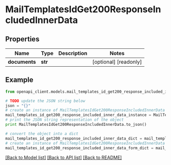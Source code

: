 # MailTemplatesIdGet200ResponseIncludedInnerData


## Properties
Name | Type | Description | Notes
------------ | ------------- | ------------- | -------------
**documents** | **str** |  | [optional] [readonly] 

## Example

```python
from openapi_client.models.mail_templates_id_get200_response_included_inner_data import MailTemplatesIdGet200ResponseIncludedInnerData

# TODO update the JSON string below
json = "{}"
# create an instance of MailTemplatesIdGet200ResponseIncludedInnerData from a JSON string
mail_templates_id_get200_response_included_inner_data_instance = MailTemplatesIdGet200ResponseIncludedInnerData.from_json(json)
# print the JSON string representation of the object
print MailTemplatesIdGet200ResponseIncludedInnerData.to_json()

# convert the object into a dict
mail_templates_id_get200_response_included_inner_data_dict = mail_templates_id_get200_response_included_inner_data_instance.to_dict()
# create an instance of MailTemplatesIdGet200ResponseIncludedInnerData from a dict
mail_templates_id_get200_response_included_inner_data_form_dict = mail_templates_id_get200_response_included_inner_data.from_dict(mail_templates_id_get200_response_included_inner_data_dict)
```
[[Back to Model list]](../README.md#documentation-for-models) [[Back to API list]](../README.md#documentation-for-api-endpoints) [[Back to README]](../README.md)



